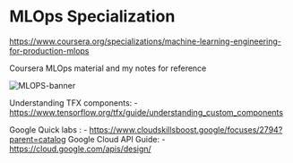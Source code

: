 # MLOps  Specialization
https://www.coursera.org/specializations/machine-learning-engineering-for-production-mlops


Coursera MLOps material and my notes for reference


![MLOPS-banner](https://user-images.githubusercontent.com/31899874/151819562-7ecc026e-de03-4663-a06a-deb30c85ef0e.jpeg)




Understanding TFX components:
                    - https://www.tensorflow.org/tfx/guide/understanding_custom_components
                    
Google Quick labs :
                    - https://www.cloudskillsboost.google/focuses/2794?parent=catalog
Google Cloud API Guide:
                    - https://cloud.google.com/apis/design/
